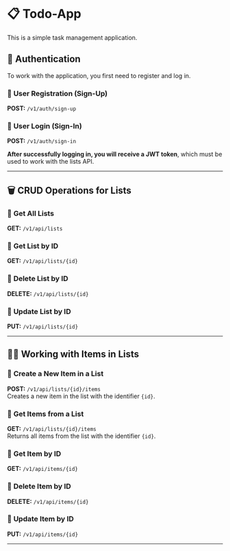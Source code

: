 # 📋 Todo-App

This is a simple task management application.

## 🚀 **Authentication**

To work with the application, you first need to register and log in.

### 📌 **User Registration (Sign-Up)**  
**POST:** `/v1/auth/sign-up`  

### 📌 **User Login (Sign-In)**  
**POST:** `/v1/auth/sign-in`  

**After successfully logging in, you will receive a JWT token**, which must be used to work with the lists API.

---

## 🗑️ **CRUD Operations for Lists**

### 📌 **Get All Lists**  
**GET:** `/v1/api/lists`

### 📌 **Get List by ID**  
**GET:** `/v1/api/lists/{id}`

### 📌 **Delete List by ID**  
**DELETE:** `/v1/api/lists/{id}`

### 📌 **Update List by ID**  
**PUT:** `/v1/api/lists/{id}`

---

## 💂‍♂️ **Working with Items in Lists**

### 📌 **Create a New Item in a List**  
**POST:** `/v1/api/lists/{id}/items`  
Creates a new item in the list with the identifier `{id}`.

### 📌 **Get Items from a List**  
**GET:** `/v1/api/lists/{id}/items`  
Returns all items from the list with the identifier `{id}`.

### 📌 **Get Item by ID**  
**GET:** `/v1/api/items/{id}`

### 📌 **Delete Item by ID**  
**DELETE:** `/v1/api/items/{id}`

### 📌 **Update Item by ID**  
**PUT:** `/v1/api/items/{id}`

---

